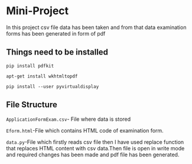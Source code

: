 # Mini-Project

In this project csv file data has been taken and from that data examination forms has been generated in form of pdf

## Things need to be installed

`pip install pdfkit`

`apt-get install wkhtmltopdf`

`pip install --user pyvirtualdisplay`




## File Structure
 `ApplicationFormExam.csv`- File where data is stored 
 
 `Eform.html`-File which contains HTML code of examination form.
 
 `data.py`-File which firstly reads csv file then I have used replace function that replaces HTML content with csv data.Then file is open in write mode and required changes has been made and pdf file has been generated.
 
